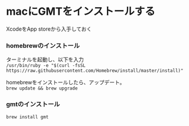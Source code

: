 # macにGMTをインストールする
XcodeをApp storeから入手しておく
### homebrewのインストール
ターミナルを起動し、以下を入力  
`/usr/bin/ruby -e "$(curl -fsSL https://raw.githubusercontent.com/Homebrew/install/master/install)"`  
  
homebrewをインストールしたら、アップデート。  
`brew update && brew upgrade`  
### gmtのインストール
`brew install gmt`
